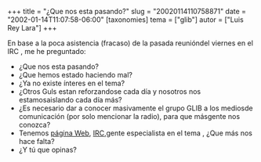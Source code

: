 +++
title = "¿Que nos esta pasando?"
slug = "20020114110758871"
date = "2002-01-14T11:07:58-06:00"
[taxonomies]
tema = ["glib"]
autor = ["Luis Rey Lara"]
+++

En base a la poca asistencia (fracaso) de la pasada reunióndel viernes
en el IRC , me he preguntado:

-   ¿Que nos esta pasando?
-   ¿Que hemos estado haciendo mal?
-   ¿Ya no existe ínteres en el tema?
-   ¿Otros Guls estan reforzandose cada día y nosotros nos
    estamosaislando cada día más?
-   ¿Es necesario dar a conocer masivamente el grupo GLIB a los mediosde
    comunicación (por solo mencionar la radio), para que másgente nos
    conozca?
-   Tenemos [página Web](http://glib.org.mx),
    [IRC](irc://linux1.coral.com.mx),gente especialista en el tema ,
    ¿Que más nos hace falta?
-   ¿Y tú que opinas?

